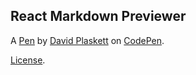 React Markdown Previewer
------------------------


A [Pen](https://codepen.io/kapinoida/pen/oedvyE) by [David Plaskett](https://codepen.io/kapinoida) on [CodePen](https://codepen.io).

[License](https://codepen.io/kapinoida/pen/oedvyE/license).